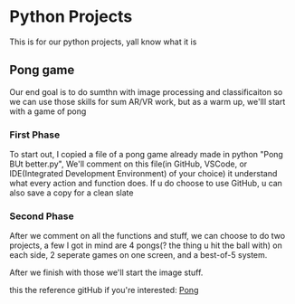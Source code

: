 # Python Projects
This is for our python projects, yall know what it is

## Pong game
Our end goal is to do sumthn with image processing and classificaiton so we can use those skills for sum AR/VR work, 
but as a warm up, we'lll start with a game of pong
### First Phase 
To start out, I copied a file of a pong game already made in python "Pong BUt better.py", We'll comment on this file(in GitHub, VSCode, or IDE(Integrated Development Environment) of your choice) it understand what every action and function does.
If u do choose to use GitHub, u can also save a copy for a clean slate
### Second Phase 
After we comment on all the functions and stuff, we can choose to do two projects, a few I got in mind are 4 pongs(? the thing u hit the ball with) on each side, 2 seperate games on one screen, and a best-of-5 system.

After we finish with those we'll start the image stuff.

this the reference gitHub if you're interested: [Pong](https://github.com/SMDS-Studio/Building-a-New-creative-Pong-/blob/main/README.md)
